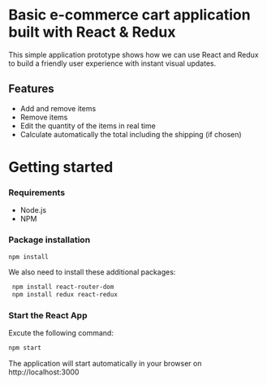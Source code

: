 # Basic e-commerce cart application built with React & Redux

This simple application prototype shows how we can use React and Redux to build a friendly user experience with instant visual updates.

## Features
* Add and remove items 
* Remove items
* Edit the quantity of the items in real time
* Calculate automatically the total including the shipping (if chosen)

# Getting started
### Requirements

* Node.js
* NPM

### Package installation
```bash
npm install
```
We also need to install these additional packages:

```bash
 npm install react-router-dom
 npm install redux react-redux
 ```
 ### Start the React App
 Excute the following command: 
```bash
npm start
```
The application will start automatically in your browser on http://localhost:3000
